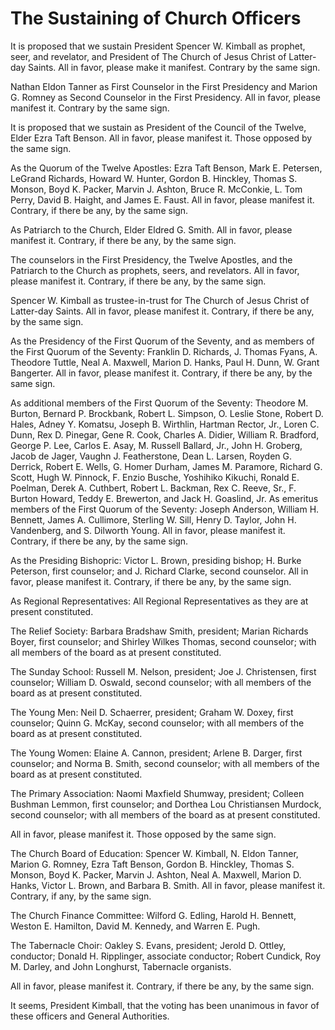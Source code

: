 # The Sustaining of Church Officers

It is proposed that we sustain President Spencer W. Kimball as prophet, seer,
and revelator, and President of The Church of Jesus Christ of Latter-day
Saints. All in favor, please make it manifest. Contrary by the same sign.

Nathan Eldon Tanner as First Counselor in the First Presidency and Marion G.
Romney as Second Counselor in the First Presidency. All in favor, please
manifest it. Contrary by the same sign.

It is proposed that we sustain as President of the Council of the Twelve,
Elder Ezra Taft Benson. All in favor, please manifest it. Those opposed by the
same sign.

As the Quorum of the Twelve Apostles: Ezra Taft Benson, Mark E. Petersen,
LeGrand Richards, Howard W. Hunter, Gordon B. Hinckley, Thomas S. Monson, Boyd
K. Packer, Marvin J. Ashton, Bruce R. McConkie, L. Tom Perry, David B. Haight,
and James E. Faust. All in favor, please manifest it. Contrary, if there be
any, by the same sign.

As Patriarch to the Church, Elder Eldred G. Smith. All in favor, please
manifest it. Contrary, if there be any, by the same sign.

The counselors in the First Presidency, the Twelve Apostles, and the Patriarch
to the Church as prophets, seers, and revelators. All in favor, please
manifest it. Contrary, if there be any, by the same sign.

Spencer W. Kimball as trustee-in-trust for The Church of Jesus Christ of
Latter-day Saints. All in favor, please manifest it. Contrary, if there be
any, by the same sign.

As the Presidency of the First Quorum of the Seventy, and as members of the
First Quorum of the Seventy: Franklin D. Richards, J. Thomas Fyans, A.
Theodore Tuttle, Neal A. Maxwell, Marion D. Hanks, Paul H. Dunn, W. Grant
Bangerter. All in favor, please manifest it. Contrary, if there be any, by the
same sign.

As additional members of the First Quorum of the Seventy: Theodore M. Burton,
Bernard P. Brockbank, Robert L. Simpson, O. Leslie Stone, Robert D. Hales,
Adney Y. Komatsu, Joseph B. Wirthlin, Hartman Rector, Jr., Loren C. Dunn, Rex
D. Pinegar, Gene R. Cook, Charles A. Didier, William R. Bradford, George P.
Lee, Carlos E. Asay, M. Russell Ballard, Jr., John H. Groberg, Jacob de Jager,
Vaughn J. Featherstone, Dean L. Larsen, Royden G. Derrick, Robert E. Wells, G.
Homer Durham, James M. Paramore, Richard G. Scott, Hugh W. Pinnock, F. Enzio
Busche, Yoshihiko Kikuchi, Ronald E. Poelman, Derek A. Cuthbert, Robert L.
Backman, Rex C. Reeve, Sr., F. Burton Howard, Teddy E. Brewerton, and Jack H.
Goaslind, Jr. As emeritus members of the First Quorum of the Seventy: Joseph
Anderson, William H. Bennett, James A. Cullimore, Sterling W. Sill, Henry D.
Taylor, John H. Vandenberg, and S. Dilworth Young. All in favor, please
manifest it. Contrary, if there be any, by the same sign.

As the Presiding Bishopric: Victor L. Brown, presiding bishop; H. Burke
Peterson, first counselor; and J. Richard Clarke, second counselor. All in
favor, please manifest it. Contrary, if there be any, by the same sign.

As Regional Representatives: All Regional Representatives as they are at
present constituted.

The Relief Society: Barbara Bradshaw Smith, president; Marian Richards Boyer,
first counselor; and Shirley Wilkes Thomas, second counselor; with all members
of the board as at present constituted.

The Sunday School: Russell M. Nelson, president; Joe J. Christensen, first
counselor; William D. Oswald, second counselor; with all members of the board
as at present constituted.

The Young Men: Neil D. Schaerrer, president; Graham W. Doxey, first counselor;
Quinn G. McKay, second counselor; with all members of the board as at present
constituted.

The Young Women: Elaine A. Cannon, president; Arlene B. Darger, first
counselor; and Norma B. Smith, second counselor; with all members of the board
as at present constituted.

The Primary Association: Naomi Maxfield Shumway, president; Colleen Bushman
Lemmon, first counselor; and Dorthea Lou Christiansen Murdock, second
counselor; with all members of the board as at present constituted.

All in favor, please manifest it. Those opposed by the same sign.

The Church Board of Education: Spencer W. Kimball, N. Eldon Tanner, Marion G.
Romney, Ezra Taft Benson, Gordon B. Hinckley, Thomas S. Monson, Boyd K.
Packer, Marvin J. Ashton, Neal A. Maxwell, Marion D. Hanks, Victor L. Brown,
and Barbara B. Smith. All in favor, please manifest it. Contrary, if any, by
the same sign.

The Church Finance Committee: Wilford G. Edling, Harold H. Bennett, Weston E.
Hamilton, David M. Kennedy, and Warren E. Pugh.

The Tabernacle Choir: Oakley S. Evans, president; Jerold D. Ottley, conductor;
Donald H. Ripplinger, associate conductor; Robert Cundick, Roy M. Darley, and
John Longhurst, Tabernacle organists.

All in favor, please manifest it. Contrary, if there be any, by the same sign.

It seems, President Kimball, that the voting has been unanimous in favor of
these officers and General Authorities.

